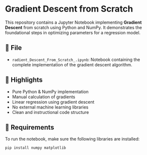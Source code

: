 # Gradient Descent from Scratch

This repository contains a Jupyter Notebook implementing **Gradient Descent** from scratch using Python and NumPy. It demonstrates the foundational steps in optimizing parameters for a regression model.

## 📄 File

- `radient_Descent_From_Scratch_.ipynb`: Notebook containing the complete implementation of the gradient descent algorithm.

## 🚀 Highlights

- Pure Python & NumPy implementation  
- Manual calculation of gradients  
- Linear regression using gradient descent  
- No external machine learning libraries  
- Clean and instructional code structure  

## 🔧 Requirements

To run the notebook, make sure the following libraries are installed:

```bash
pip install numpy matplotlib
